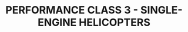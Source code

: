 ---
learningObjectiveId: "034.02"
parentId: "034"
title: PERFORMANCE CLASS 3 - SINGLE-ENGINE HELICOPTERS
---